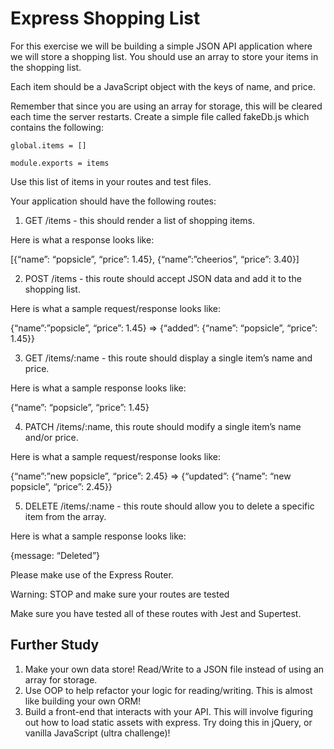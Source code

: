 # Express Shopping List

For this exercise we will be building a simple JSON API application where we will store a shopping list. You should use an array to store your items in the shopping list.

Each item should be a JavaScript object with the keys of name, and price.

Remember that since you are using an array for storage, this will be cleared each time the server restarts. Create a simple file called fakeDb.js which contains the following:

    global.items = []

    module.exports = items

Use this list of items in your routes and test files.

Your application should have the following routes:

1. GET /items - this should render a list of shopping items.

Here is what a response looks like:

[{“name”: “popsicle”, “price”: 1.45}, {“name”:”cheerios”, “price”: 3.40}]

2. POST /items - this route should accept JSON data and add it to the shopping list.

Here is what a sample request/response looks like:

{“name”:”popsicle”, “price”: 1.45} => {“added”: {“name”: “popsicle”, “price”: 1.45}}

3. GET /items/:name - this route should display a single item’s name and price.

Here is what a sample response looks like:

{“name”: “popsicle”, “price”: 1.45}

4. PATCH /items/:name, this route should modify a single item’s name and/or price.

Here is what a sample request/response looks like:

{“name”:”new popsicle”, “price”: 2.45} => {“updated”: {“name”: “new popsicle”, “price”: 2.45}}

5. DELETE /items/:name - this route should allow you to delete a specific item from the array.

Here is what a sample response looks like:

{message: “Deleted”}

Please make use of the Express Router.

Warning: STOP and make sure your routes are tested

Make sure you have tested all of these routes with Jest and Supertest.

## Further Study

1. Make your own data store! Read/Write to a JSON file instead of using an array for storage.
2. Use OOP to help refactor your logic for reading/writing. This is almost like building your own ORM!
3. Build a front-end that interacts with your API. This will involve figuring out how to load static assets with express. Try doing this in jQuery, or vanilla JavaScript (ultra challenge)!
